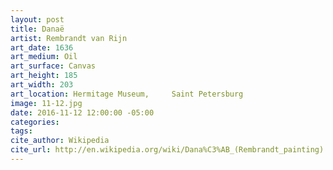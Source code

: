 ```yaml
---
layout: post
title: Danaë
artist: Rembrandt van Rijn
art_date: 1636
art_medium: Oil
art_surface: Canvas
art_height: 185
art_width: 203
art_location: Hermitage Museum, 	Saint Petersburg
image: 11-12.jpg
date: 2016-11-12 12:00:00 -05:00
categories:
tags:
cite_author: Wikipedia
cite_url: http://en.wikipedia.org/wiki/Dana%C3%AB_(Rembrandt_painting)
---
```

